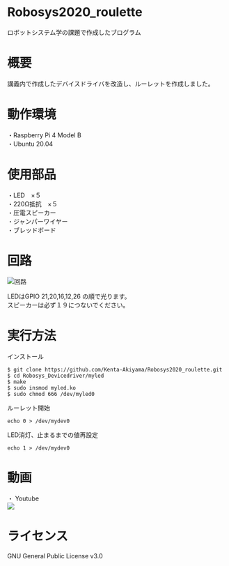 # Robosys2020_roulette
ロボットシステム学の課題で作成したブログラム  

# 概要
講義内で作成したデバイスドライバを改造し、ルーレットを作成しました。  

# 動作環境
・Raspberry Pi 4 Model B  
・Ubuntu 20.04  

# 使用部品
・LED　×５  
・220Ω抵抗　×５  
・圧電スピーカー  
・ジャンパーワイヤー  
・ブレッドボード  

# 回路
![回路](https://gyazo.com/216184697331e5377520e8413845adf5)

LEDはGPIO 21,20,16,12,26 の順で光ります。  
スピーカーは必ず１９につないでください。  
# 実行方法

インストール  
```
$ git clone https://github.com/Kenta-Akiyama/Robosys2020_roulette.git  
$ cd Robosys_Devicedriver/myled  
$ make  
$ sudo insmod myled.ko  
$ sudo chmod 666 /dev/myled0  
```

ルーレット開始  
```
echo 0 > /dev/mydev0  
```

LED消灯、止まるまでの値再設定  
```
echo 1 > /dev/mydev0  
```

# 動画
・ Youtube  
[![](https://img.youtube.com/vi/Mp_nhySBATs/0.jpg)](https://www.youtube.com/watch?v=Mp_nhySBATs)  
# ライセンス
GNU General Public License v3.0  
